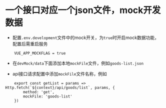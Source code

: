 # 一个接口对应一个json文件，mock开发数据

- 配置`.env.development`文件中的mock开关，为`true`时开启mock数据功能，配置后需重启服务

````
	VUE_APP_MOCKFLAG = true
````

- 在`devMock/data`下面添加本地`mockFile`文件，例如`goods-list.json`

- api接口请求配置中添加`mockFile`文件名称，例如
````
	export const getList = params => Http.fetch(`${context}/api/goods/list`, params, {
		method: 'get',
		mockFile: 'goods-list'
	})
````
